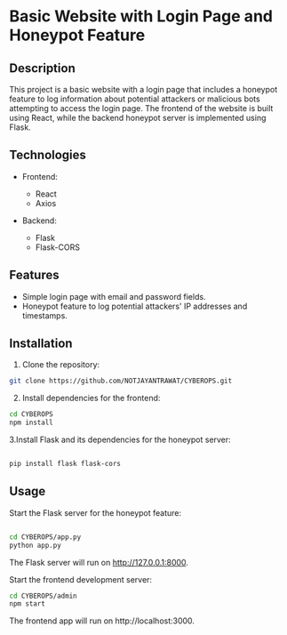 # Basic Website with Login Page and Honeypot Feature
## Description
This project is a basic website with a login page that includes a honeypot feature to log information about potential attackers or malicious bots attempting to access the login page. The frontend of the website is built using React, while the backend honeypot server is implemented using Flask.
## Technologies

- Frontend:
  - React
  - Axios

- Backend:
  - Flask
  - Flask-CORS

## Features

- Simple login page with email and password fields.
- Honeypot feature to log potential attackers' IP addresses and timestamps.

## Installation

1. Clone the repository:

```bash
git clone https://github.com/NOTJAYANTRAWAT/CYBEROPS.git
```
2. Install dependencies for the frontend:
```bash
cd CYBEROPS
npm install
```
3.Install Flask and its dependencies for the honeypot server:
```bash

pip install flask flask-cors
```
## Usage
Start the Flask server for the honeypot feature:
```bash

cd CYBEROPS/app.py
python app.py
```
The Flask server will run on http://127.0.0.1:8000.

Start the frontend development server:
```bash
cd CYBEROPS/admin
npm start
```
The frontend app will run on http://localhost:3000.
